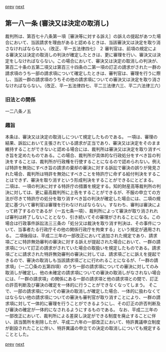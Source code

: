 [prev](/specific/markdowns/特許法/247_Mp-Ch_8-At_180_2.md)
[next](/specific/markdowns/特許法/249_Mp-Ch_8-At_182.md)
## 第一八一条 (審決又は決定の取消し)
裁判所は、第百七十八条第一項［審決等に対する訴え］の訴えの提起があつた場合において、当該請求を理由があると認めるときは、当該審決又は決定を取り消さなければならない。（改正、平一五法律四七）
２ 審判官は、前項の規定による審決又は決定の取消しの判決が確定したときは、更に審理を行い、審決又は決定をしなければならない。この場合において、審決又は決定の取消しの判決が、第百二十条の五第二項又は第百三十四条の二第一項の訂正の請求がされた一群の請求項のうち一部の請求項について確定したときは、審判官は、審理を行うに際し、当該一群の請求項のうちその他の請求項についての審決又は決定を取り消さなければならない。（改正、平一五法律四七、平二三法律六三、平二六法律三六）

### 旧法との関係
一二八条ノ五

### 趣旨
本条は、審決又は決定の取消しについて規定したものである。
一項は、審理の結果、訴訟において主張されている請求が正当であり、審決又は決定をそのまま維持することができないと認める場合には、裁判所は審決又は決定を取り消すべき旨を定めたものである。この場合、裁判所が具体的な行政処分をすべき旨の判決をすることは、裁判所が行政権を行使することになるので認められない。例えば特許を無効にすべき旨の請求の棄却の審決に対する訴訟で審決の誤りが発見された場合、裁判所は特許を無効にすべきことを特許庁に命ずる給付判決をすることはできず、審決を取り消すという形成判決をすることができるにとどまる。
二項は、一項の判決に対する特許庁の措置を規定する。知的財産高等裁判所の判決に対しては、更に最高裁判所に上告をすることができるが、不服の申立ての方法が尽きて特許庁の処分を取り消すべき旨の判決が確定した場合には、二項の規定に基づいて審判官は審理を行わなければならない。すなわち、審判は審決によって終了するのであるが（一五七条一項）、裁判所によって審決が取り消されれば審判は終了しないこととなり、引き続いてその審理がされることになる。この場合は行政事件訴訟法三三条の「処分又は裁決を取り消す判決は、その事件について、当事者たる行政庁その他の関係行政庁を拘束する」という規定が適用される。
二項後段は、平成二三年の一部改正において追加された規定であり、請求項ごとに特許無効審判の審決に対する訴えが提起された場合において、一群の請求項について訂正の請求がされていた場合の取扱いを規定したものである。請求項ごとに請求された特許無効審判の審決に対しては、請求項ごとに訴えを提起できるので、審決の取消しも当該請求項ごとに行われることになるが、「一群の請求項」（一二〇条の五第四項）のうち一部の請求項についての審決に対してのみ取消しが確定し、他の未確定の請求項についての審決の取消しがなされない場合には、「一群の請求項」の関係にある一部の請求項と他の請求項との間で、訂正の許否判断及び審決の確定を一体的に行うことができなくなってしまう。
そこで、一部の請求項についての審決の取消しが確定した場合、一体的に扱わなくてはならない他の請求項についての審決も審判官が取り消すことにより、一群の請求項に対して一体的に審理を行うことができるようにし、その訂正の許否判断及び審決の確定が一体的になされるようにするものである。
なお、平成二三年の一部改正において、裁判所による差戻し決定ができる制度を廃止することに伴い、該当箇所を削除したが、平成二六年の一部改正において、特許異議申立制度が創設されたことに伴い、特許異議の申立ての決定の取消しについても規定することとした。

[prev](/specific/markdowns/特許法/247_Mp-Ch_8-At_180_2.md)
[next](/specific/markdowns/特許法/249_Mp-Ch_8-At_182.md)